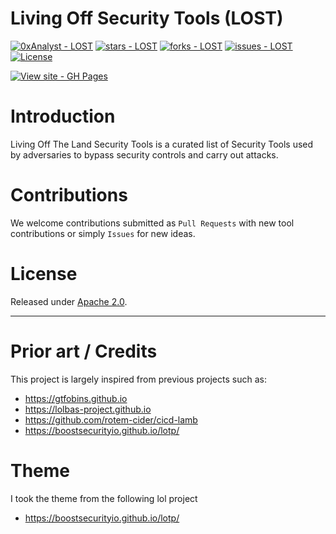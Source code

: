 # Living Off Security Tools (LOST)
[![0xAnalyst - LOST](https://img.shields.io/static/v1?label=0xanalyst&message=Project-Lost&color=blue&logo=github)](https://github.com/0xAnalyst/Project-Lost "Go to GitHub repo")
[![stars - LOST](https://img.shields.io/github/stars/0xAnalyst/Project-Lost?style=social)](https://github.com/0xAnalyst/Project-Lost)
[![forks - LOST](https://img.shields.io/github/forks/0xAnalyst/Project-Lost?style=social)](https://github.com/0xAnalyst/Project-Lost)
[![issues - LOST](https://img.shields.io/github/issues/0xAnalyst/Project-Lost)](https://github.com/0xAnalyst/Project-Lost/issues)
[![License](https://img.shields.io/badge/License-Apache_2.0-blue.svg)](https://opensource.org/licenses/Apache-2.0)

[![View site - GH Pages](https://img.shields.io/badge/View_site-GH_Pages-2ea44f?style=for-the-badge)](https://0xAnalyst.github.io/Project-Lost)
# Introduction

Living Off The Land Security Tools is a curated list of Security Tools used by adversaries to bypass security controls and carry out attacks. 

# Contributions

We welcome contributions submitted as `Pull Requests` with new tool contributions or simply `Issues` for new ideas.

# License

Released under [Apache 2.0](/LICENSE).

---

# Prior art / Credits

This project is largely inspired from previous projects such as:
- https://gtfobins.github.io
- https://lolbas-project.github.io
- https://github.com/rotem-cider/cicd-lamb
- https://boostsecurityio.github.io/lotp/
# Theme
I took the theme from the following lol project
- https://boostsecurityio.github.io/lotp/
